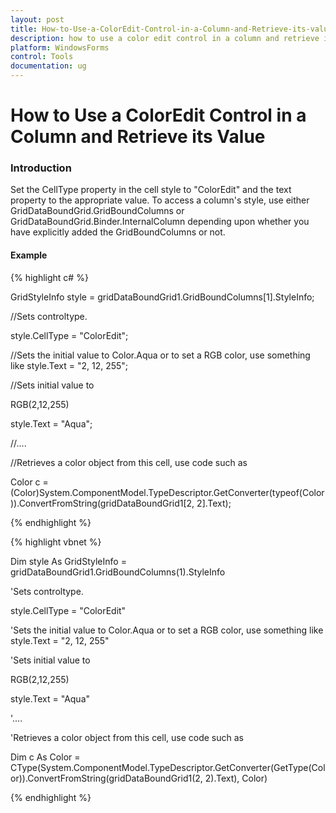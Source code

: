 ```yaml
---
layout: post
title: How-to-Use-a-ColorEdit-Control-in-a-Column-and-Retrieve-its-value
description: how to use a color edit control in a column and retrieve its value
platform: WindowsForms
control: Tools
documentation: ug
---
```


# How to Use a ColorEdit Control in a Column and Retrieve its Value

### Introduction

Set the CellType property in the cell style to "ColorEdit" and the text property to the appropriate value. To access a column's style, use either GridDataBoundGrid.GridBoundColumns or GridDataBoundGrid.Binder.InternalColumn depending upon whether you have explicitly added the GridBoundColumns or not.

#### Example

{% highlight c# %}



GridStyleInfo style = gridDataBoundGrid1.GridBoundColumns[1].StyleInfo;



//Sets controltype.

style.CellType = "ColorEdit"; 



//Sets the initial value to Color.Aqua or to set a RGB color, use something like style.Text = "2, 12, 255"; 

//Sets initial value to

RGB(2,12,255) 

style.Text = "Aqua";       



//....        

//Retrieves a color object from this cell, use code such as

Color c = (Color)System.ComponentModel.TypeDescriptor.GetConverter(typeof(Color)).ConvertFromString(gridDataBoundGrid1[2, 2].Text);

{% endhighlight %}

{% highlight vbnet %}



Dim style As GridStyleInfo = gridDataBoundGrid1.GridBoundColumns(1).StyleInfo



'Sets controltype.

style.CellType = "ColorEdit" 



'Sets the initial value to Color.Aqua or to set a RGB color, use something like  style.Text = "2, 12, 255"  

'Sets initial value to 

RGB(2,12,255)  

style.Text = "Aqua"      



'....        

'Retrieves a color object from this cell, use code such as

Dim c As Color = CType(System.ComponentModel.TypeDescriptor.GetConverter(GetType(Color)).ConvertFromString(gridDataBoundGrid1(2, 2).Text), Color)

{% endhighlight %}

